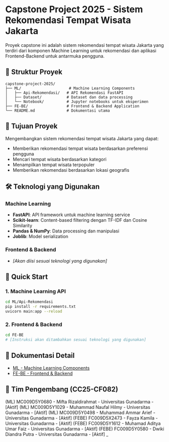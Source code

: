 # Capstone Project 2025 - Sistem Rekomendasi Tempat Wisata Jakarta

Proyek capstone ini adalah sistem rekomendasi tempat wisata Jakarta yang terdiri dari komponen Machine Learning untuk rekomendasi dan aplikasi Frontend-Backend untuk antarmuka pengguna.

## 📁 Struktur Proyek

```
capstone-project-2025/
├── ML/                     # Machine Learning Components
│   ├── Api-Rekomendasi/   # API Rekomendasi FastAPI
│   ├── Dataset/           # Dataset dan data processing
│   └── Notebook/          # Jupyter notebooks untuk eksperimen
├── FE-BE/                 # Frontend & Backend Application
└── README.md              # Dokumentasi utama
```

## 🎯 Tujuan Proyek

Mengembangkan sistem rekomendasi tempat wisata Jakarta yang dapat:

- Memberikan rekomendasi tempat wisata berdasarkan preferensi pengguna
- Mencari tempat wisata berdasarkan kategori
- Menampilkan tempat wisata terpopuler
- Memberikan rekomendasi berdasarkan lokasi geografis

## 🛠️ Teknologi yang Digunakan

### Machine Learning

- **FastAPI**: API framework untuk machine learning service
- **Scikit-learn**: Content-based filtering dengan TF-IDF dan Cosine Similarity
- **Pandas & NumPy**: Data processing dan manipulasi
- **Joblib**: Model serialization

### Frontend & Backend

- _[Akan diisi sesuai teknologi yang digunakan]_

## 🚀 Quick Start

### 1. Machine Learning API

```bash
cd ML/Api-Rekomendasi
pip install -r requirements.txt
uvicorn main:app --reload
```

### 2. Frontend & Backend

```bash
cd FE-BE
# [Instruksi akan ditambahkan sesuai teknologi yang digunakan]
```

## 📖 Dokumentasi Detail

- [ML - Machine Learning Components](./ML/README.md)
- [FE-BE - Frontend & Backend](./FE-BE/README.md)

## 👥 Tim Pengembang (CC25-CF082)
(ML) MC009D5Y0680 - Mifta Rizaldirahmat - Universitas Gunadarma - [Aktif]
(ML) MC009D5Y1029 - Muhammad Naufal Hilmy - Universitas Gunadarma - [Aktif]
(ML) MC009D5Y0498 - Muhammad Ammar Arief - Universitas Gunadarma - [Aktif]
(FEBE) FC009D5X2473 - Fayza Kamila - Universitas Gunadarma - [Aktif]
(FEBE) FC009D5Y1612 - Muhamad Aditya Umar Faiz - Universitas Gunadarma - [Aktif]
(FEBE) FC009D5Y0580 - Dwiki Diandra Putra - Universitas Gunadarma - [Aktif]
_
